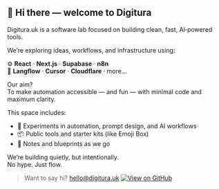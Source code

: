 ## 👋 Hi there — welcome to Digitura

Digitura.uk is a software lab focused on building clean, fast, AI‑powered tools.

We’re exploring ideas, workflows, and infrastructure using:

⚙️ **React** · **Next.js** · **Supabase** · **n8n**  
🧠 **Langflow** · **Cursor** · **Cloudflare** · more...

Our aim?  
To make automation accessible — and fun — with minimal code and maximum clarity.

This space includes:

- 🧪 Experiments in automation, prompt design, and AI workflows  
- 📦 Public tools and starter kits (like Emoji Box)  
- 📓 Notes and blueprints as we go

We’re building quietly, but intentionally.  
No hype. Just flow.

> Want to say hi? [hello@digitura.uk](mailto:hello@digitura.uk)
> [![View on GitHub](https://img.shields.io/badge/Digitura‑uk‑on‑GitHub-181717?logo=github&style=for-the-badge)](https://github.com/digitura-uk)

